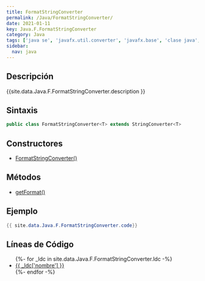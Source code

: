 ```yaml
---
title: FormatStringConverter
permalink: /Java/FormatStringConverter/
date: 2021-01-11
key: Java.F.FormatStringConverter
category: Java
tags: ['java se', 'javafx.util.converter', 'javafx.base', 'clase java', 'JavaFX 2.2']
sidebar: 
  nav: java
---
```


## Descripción
{{site.data.Java.F.FormatStringConverter.description }}

## Sintaxis
~~~java
public class FormatStringConverter<T> extends StringConverter<T>
~~~

## Constructores
* [FormatStringConverter()](/Java/FormatStringConverter/FormatStringConverter/)

## Métodos
* [getFormat()](/Java/FormatStringConverter/getFormat)

## Ejemplo
~~~java
{{ site.data.Java.F.FormatStringConverter.code}}
~~~

## Líneas de Código
<ul>
{%- for _ldc in site.data.Java.F.FormatStringConverter.ldc -%}
   <li>
       <a href="{{_ldc['url'] }}">{{ _ldc['nombre'] }}</a>
   </li>
{%- endfor -%}
</ul>
